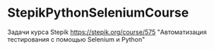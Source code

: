 # StepikPythonSeleniumCourse
 
Задачи курса Stepik https://stepik.org/course/575 "Автоматизация тестирования с помощью Selenium и Python"